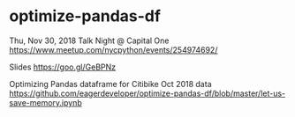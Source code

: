 # optimize-pandas-df

Thu, Nov 30, 2018
Talk Night @ Capital One
https://www.meetup.com/nycpython/events/254974692/

Slides
https://goo.gl/GeBPNz

Optimizing Pandas dataframe for Citibike Oct 2018 data
https://github.com/eagerdeveloper/optimize-pandas-df/blob/master/let-us-save-memory.ipynb
